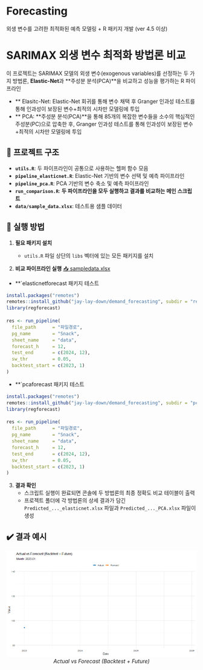 # Forecasting
외생 변수를 고려한 최적화된 예측 모델링 + R 패키지 개발 (ver 4.5 이상)

# SARIMAX 외생 변수 최적화 방법론 비교
이 프로젝트는 SARIMAX 모델의 외생 변수(exogenous variables)를 선정하는 두 가지 방법론, **Elastic-Net**과 **주성분 분석(PCA)**을 비교하고 성능을 평가하는 R 파이프라인

- ** Elasitc-Net: Elastic-Net 회귀를 통해 변수 채택 후 Granger 인과성 테스트를 통해 인과성이 보장된 변수+최적의 시차만 모델링에 투입
- ** PCA:  **주성분 분석(PCA)**을 통해 85개의 복잡한 변수들을 소수의 핵심적인 주성분(PC)으로 압축한 후, Granger 인과성 테스트를 통해 인과성이 보장된 변수+최적의 시차만 모델링에 투입



## 📂 프로젝트 구조

- **`utils.R`**: 두 파이프라인이 공통으로 사용하는 헬퍼 함수 모음
- **`pipeline_elasticnet.R`**: Elastic-Net 기반의 변수 선택 및 예측 파이프라인
- **`pipeline_pca.R`**: PCA 기반의 변수 축소 및 예측 파이프라인
- **`run_comparison.R`**: **두 파이프라인을 모두 실행하고 결과를 비교하는 메인 스크립트**
- **`data/sample_data.xlsx`**: 테스트용 샘플 데이터

## 🚀 실행 방법

1.  **필요 패키지 설치**
    - `utils.R` 파일 상단의 `libs` 벡터에 있는 모든 패키지를 설치

2.  **비교 파이프라인 실행**
[📥 sampledata.xlsx](https://github.com/jay-lay-down/demand_forecasting/raw/main/data/sampledata.xlsx)
- **`elasticnetforecast 패키지 테스트
```r
install.packages("remotes")
remotes::install_github("jay-lay-down/demand_forecasting", subdir = "regforecast", upgrade = "never")
library(regforecast)

res <- run_pipeline(
  file_path      = "파일경로",
  pg_name        = "Snack",      
  sheet_name     = "data",       
  forecast_h     = 12,
  test_end       = c(2024, 12),
  sw_thr         = 0.05,
  backtest_start = c(2023, 1)
)
```

- **`pcaforecast 패키지 테스트
```r
install.packages("remotes")
remotes::install_github("jay-lay-down/demand_forecasting", subdir = "pcaforecast", upgrade = "never")
library(regforecast)

res <- run_pipeline(
  file_path      = "파일경로",
  pg_name        = "Snack",      
  sheet_name     = "data",       
  forecast_h     = 12,
  test_end       = c(2024, 12),
  sw_thr         = 0.05,
  backtest_start = c(2023, 1)
)
```

3.  **결과 확인**
    - 스크립트 실행이 완료되면 콘솔에 두 방법론의 최종 정확도 비교 테이블이 출력
    - 프로젝트 폴더에 각 방법론의 상세 결과가 담긴 `Predicted_..._elasticnet.xlsx` 파일과 `Predicted_..._PCA.xlsx` 파일이 생성
      
## ✔️​ 결과 예시
<p align="center">
  <img src="https://github.com/jay-lay-down/demand_forecasting/blob/main/assets/forecast_anim_reg_elastic.gif" alt="Forecast animation" width="900">
  <br><em>Actual vs Forecast (Backtest + Future)</em>
</p>



